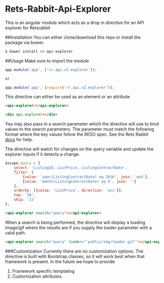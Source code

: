 # Rets-Rabbit-Api-Explorer
This is an angular module which acts as a drop in directive for an API explorer for Retsrabbit

##Installation
You can either clone/download this repo or install the package via bower.

```bash
$ bower install rr-api-explorer
```

##Usage
Make sure to import the module

```javascript
app.module('app', ['rr.api.v2.explorer']);

or

app.module('app', [require('rr.api.v2.explorer')];
```

This directive can either be used as an element or an attribute

```html
<api-explorer></api-explorer>
```

```html
<div api-explorer></div>
```

You may also pass in a search parameter which the directive will use to bind values to the search parameters. The parameter must match the following format where the key values follow the RESO spec. See the Rets Rabbit [docs](https://retsrabbit.com/docs) for help.

The directive will watch for changes on the query variable and update the explorer inputs if it detects a change.

```javascript
$scope.query = {
	select: 'ListingId, ListPrice, ListingContractDate',
    filter: [
        {value: 'year(ListingContractDate) eq 2016', join: 'and'},
        {value: 'month(ListingContractDate) eq 6', join: ''}
    ],
    orderby: [{value: 'ListPrice', direction: 'asc'}],
    top: '10',
    skip: '11'
};
```

```html
<api-explorer search="query"></api-explorer>
```

When a search is being performed, the directive will display a loading image/gif where the results are if you supply the loader parameter with a valid path.

```html
<api-explorer search="query" loader="'public/img/loader.gif'"></api-explorer>
```

###Customization
Currently there are no customization options. The directive is built with Bootstrap classes, so it will work best when that framework is present. In the future we hope to provide

1. Framework specific templating
2. Customization attributes
